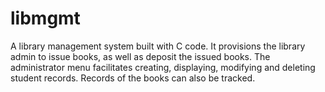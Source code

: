# libmgmt
A library management system built with C code. It provisions the library admin to issue books, as well as deposit the issued books. The administrator menu facilitates creating, displaying, modifying and deleting student records. Records of the books can also be tracked.
